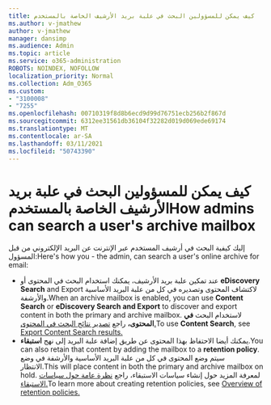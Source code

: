 ```yaml
---
title: كيف يمكن للمسؤولين البحث في علبة بريد الأرشيف الخاصة بالمستخدم
ms.author: v-jmathew
author: v-jmathew
manager: dansimp
ms.audience: Admin
ms.topic: article
ms.service: o365-administration
ROBOTS: NOINDEX, NOFOLLOW
localization_priority: Normal
ms.collection: Adm_O365
ms.custom:
- "3100008"
- "7255"
ms.openlocfilehash: 00710319f8d8b6ecd9d99d76751ecb256b2f867d
ms.sourcegitcommit: 6312ee31561db36104f32282d019d069ede69174
ms.translationtype: MT
ms.contentlocale: ar-SA
ms.lasthandoff: 03/11/2021
ms.locfileid: "50743390"
---
```

# <a name="how-admins-can-search-a-users-archive-mailbox"></a><span data-ttu-id="7ec12-102">كيف يمكن للمسؤولين البحث في علبة بريد الأرشيف الخاصة بالمستخدم</span><span class="sxs-lookup"><span data-stu-id="7ec12-102">How admins can search a user's archive mailbox</span></span>

<span data-ttu-id="7ec12-103">إليك كيفية البحث في أرشيف المستخدم عبر الإنترنت عن البريد الإلكتروني من قبل المسؤول:</span><span class="sxs-lookup"><span data-stu-id="7ec12-103">Here's how you - the admin, can search a user's online archive for email:</span></span>

* <span data-ttu-id="7ec12-104">عند تمكين علبة بريد الأرشيف،  يمكنك استخدام البحث في المحتوى أو **eDiscovery Search** and Export لاكتشاف المحتوى وتصديره في كل من علبة البريد الأساسية والأرشفة.</span><span class="sxs-lookup"><span data-stu-id="7ec12-104">When an archive mailbox is enabled, you can use **Content Search** or **eDiscovery Search and Export** to discover and export content in both the primary and archive mailbox.</span></span> <span data-ttu-id="7ec12-105">لاستخدام البحث **في المحتوى،** راجع [تصدير نتائج البحث في المحتوى.](https://docs.microsoft.com/office365/securitycompliance/export-search-results)</span><span class="sxs-lookup"><span data-stu-id="7ec12-105">To use **Content Search**, see [Export Content Search results.](https://docs.microsoft.com/office365/securitycompliance/export-search-results)</span></span>
* <span data-ttu-id="7ec12-106">يمكنك أيضا الاحتفاظ بهذا المحتوى عن طريق إضافة علبة البريد إلى نهج **استبقاء**.</span><span class="sxs-lookup"><span data-stu-id="7ec12-106">You can also retain that content by adding the mailbox to a **retention policy**.</span></span> <span data-ttu-id="7ec12-107">سيتم وضع المحتوى في كل من علبة البريد الأساسية والأرشفة في وضع الانتظار.</span><span class="sxs-lookup"><span data-stu-id="7ec12-107">This will place content in both the primary and archive mailbox on hold.</span></span> <span data-ttu-id="7ec12-108">لمعرفة المزيد حول إنشاء سياسات الاستبقاء، راجع [نظرة عامة حول سياسات الاستبقاء.](https://docs.microsoft.com/office365/securitycompliance/retention-policies)</span><span class="sxs-lookup"><span data-stu-id="7ec12-108">To learn more about creating retention policies, see [Overview of retention policies.](https://docs.microsoft.com/office365/securitycompliance/retention-policies)</span></span>
